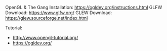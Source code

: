 OpenGL & The Gang Installation: https://ogldev.org/instructions.html
GLFW Download: https://www.glfw.org/
GLEW Download: https://glew.sourceforge.net/index.html

Tutorial:
- http://www.opengl-tutorial.org/
- https://ogldev.org/